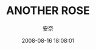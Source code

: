 ---
title: "ANOTHER ROSE"
date: 2008-08-16 18:08:01
author: 安奈
translation: "@马拉桑喝酒醉"
typesetting: "@马拉桑喝酒醉"
tags:
  - 汉化
mediaType: manga
category: "汉化"
resources:
  - src: "**.jpg"
showWordCount: false
---